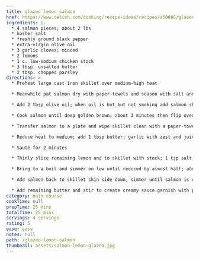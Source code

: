 ```yaml
---
title: glazed lemon salmon
href: https://www.delish.com/cooking/recipe-ideas/recipes/a50886/glazed-lemon-salmon-recipe/
ingredients: |-
  * 4 salmon pieces; about 2 lbs
  * kosher salt
  * freshly ground black pepper
  * extra-virgin olive oil
  * 3 garlic cloves; minced
  * 2 lemons
  * 1 c. low-sodium chicken stock
  * 3 tbsp. unsalted butter
  * 2 tbsp. chopped parsley
directions: >-
  * Preheat large cast iron skillet over medium-high heat

  * Meanwhile pat salmon dry with paper-towels and season with salt and black pepper

  * Add 2 tbsp olive oil; when oil is hot but not smoking add salmon skin side up

  * Cook salmon until deep golden brown; about 3 minutes then flip over for 1 minute

  * Transfer salmon to a plate and wipe skillet clean with a paper-towel

  * Reduce heat to medium; add 1 tbsp butter; garlic with zest and juice of one lemon

  * Sauté for 2 minutes

  * Thinly slice remaining lemon and to skillet with stock; 1 tsp salt and 1/4 tsp black pepper

  * Bring to a boil and simmer on low until reduced by almost half; about 3 to 5 minutes

  * Add salmon back to skillet skin side down, simmer until salmon is cooked through; about 3 to 4 minutes

  * Add remaining butter and stir to create creamy sauce.garnish with parsley and serve immediately
category: main course
cookTime: null
prepTime: 25 mins
totalTime: 25 mins
servings: 4 servings
rating: 5
ease: easy
notes: null
path: /glazed-lemon-salmon
thumbnail: assets/salmon-lemon-glazed.jpg
---
```

